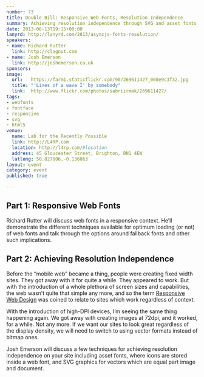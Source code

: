 ```yaml
---
number: 73
title: Double Bill: Responsive Web Fonts, Resolution Independence
summary: Achieving resolution independence through SVG and asset fonts
date: 2013-06-13T19:15+00:00
lanyrd: http://lanyrd.com/2013/asyncjs-fonts-resolution/
speakers:
- name: Richard Rutter
  link: http://clagnut.com
- name: Josh Emerson
  link: http://joshemerson.co.uk
sponsors: 
image:
  url:   https://farm1.staticflickr.com/90/269611427_008e9c3f32.jpg
  title: "'Lines of a wave I' by somebody"
  link:  http://www.flickr.com/photos/sabriirmak/269611427/
tags:
- webfonts
- fontface
- responsive
- svg
- html5
venue:
  name: Lab for the Recently Possible
  link: http://L4RP.com
  location: http://l4rp.com/#location
  address: 45 Gloucester Street, Brighton, BN1 4EW
  latlong: 50.827006,-0.136063
layout: event
category: event
published: true

---
```


## Part 1: Responsive Web Fonts
Richard Rutter will discuss web fonts in a responsive context. He’ll demonstrate the different techniques available for optimum loading (or not) of web fonts and talk through the options around fallback fonts and other such implications.

## Part 2: Achieving Resolution Independence
Before the “mobile web” became a thing, people were creating fixed width sites. They got away with it for quite a while. They appeared to work. But with the introduction of a whole plethora of screen sizes and capabilities, the web wasn’t quite that simple any more, and so the term [Responsive Web Design][responsive] was coined to relate to sites which work regardless of context.

With the introduction of high-DPI devices, I’m seeing the same thing happening again. We got away with creating images at 72dpi, and it worked, for a while. Not any more. If we want our sites to look great regardless of the display density, we will need to switch to using vector formats instead of bitmap ones.

Josh Emerson will discuss a few techniques for achieving resolution independence on your site including asset fonts, where icons are stored inside a web font, and SVG graphics for vectors which are equal part image and document.

[responsive]: http://alistapart.com/article/responsive-web-design
